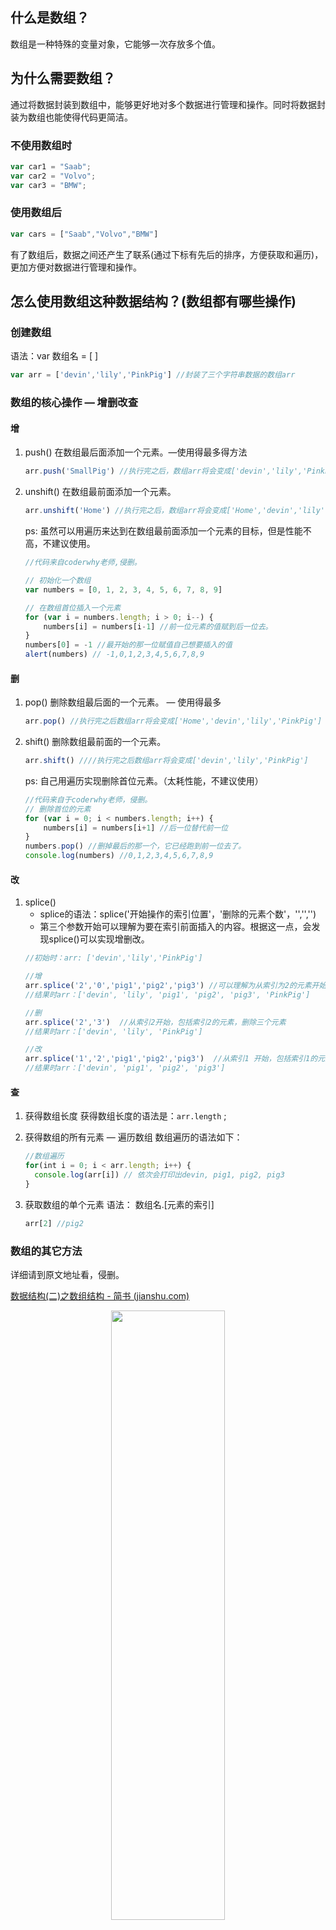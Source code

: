 

## 什么是数组？

数组是一种特殊的变量对象，它能够一次存放多个值。

## 为什么需要数组？

通过将数据封装到数组中，能够更好地对多个数据进行管理和操作。同时将数据封装为数组也能使得代码更简洁。

### 不使用数组时

```JavaScript
var car1 = "Saab";
var car2 = "Volvo";
var car3 = "BMW";
```


### 使用数组后

```JavaScript
var cars = ["Saab","Volvo","BMW"]
```


有了数组后，数据之间还产生了联系(通过下标有先后的排序，方便获取和遍历)，更加方便对数据进行管理和操作。

## 怎么使用数组这种数据结构？(数组都有哪些操作)

### 创建数组

语法：var 数组名 = [ ]

```JavaScript
var arr = ['devin','lily','PinkPig'] //封装了三个字符串数据的数组arr
```


### 数组的核心操作 — 增删改查

#### 增

1. push()
	在数组最后面添加一个元素。—使用得最多得方法
	```JavaScript
	arr.push('SmallPig') //执行完之后，数组arr将会变成['devin','lily','PinkPig','SmallPig']
	```
	
2. unshift()
	在数组最前面添加一个元素。
	```JavaScript
	arr.unshift('Home') //执行完之后，数组arr将会变成['Home','devin','lily','PinkPig','SmallPig']
	```
	
	ps:  虽然可以用遍历来达到在数组最前面添加一个元素的目标，但是性能不高，不建议使用。
	```JavaScript
	//代码来自coderwhy老师,侵删。
	
	// 初始化一个数组
	var numbers = [0, 1, 2, 3, 4, 5, 6, 7, 8, 9]
	
	// 在数组首位插入一个元素
	for (var i = numbers.length; i > 0; i--) {
	    numbers[i] = numbers[i-1] //前一位元素的值赋到后一位去。
	}
	numbers[0] = -1 //最开始的那一位赋值自己想要插入的值
	alert(numbers) // -1,0,1,2,3,4,5,6,7,8,9
	
	```
	

#### 删

1. pop()
	删除数组最后面的一个元素。 — 使用得最多
	```JavaScript
	arr.pop() //执行完之后数组arr将会变成['Home','devin','lily','PinkPig']
	```
	
2. shift()
	删除数组最前面的一个元素。
	```JavaScript
	arr.shift() ////执行完之后数组arr将会变成['devin','lily','PinkPig']
	```
	
	ps: 自己用遍历实现删除首位元素。（太耗性能，不建议使用）
	```JavaScript
	//代码来自于coderwhy老师，侵删。
	// 删除首位的元素
	for (var i = 0; i < numbers.length; i++) {
	    numbers[i] = numbers[i+1] //后一位替代前一位
	}
	numbers.pop() //删掉最后的那一个，它已经跑到前一位去了。
	console.log(numbers) //0,1,2,3,4,5,6,7,8,9
	```
	

#### 改

1. splice()
	- splice的语法：splice('开始操作的索引位置'，'删除的元素个数'，'','','')
	- 第三个参数开始可以理解为要在索引前面插入的内容。根据这一点，会发现splice()可以实现增删改。
	```JavaScript
	//初始时：arr: ['devin','lily','PinkPig']
	
	//增
	arr.splice('2','0','pig1','pig2','pig3') //可以理解为从索引为2的元素开始(包括索引2)，删除0个元素，并且将'pig1','pig2','pig3'插入到索引为2的元素前面的位置。
	//结果时arr：['devin', 'lily', 'pig1', 'pig2', 'pig3', 'PinkPig']
	
	//删
	arr.splice('2','3')  //从索引2开始，包括索引2的元素，删除三个元素
	//结果时arr：['devin', 'lily', 'PinkPig']
	
	//改
	arr.splice('1','2','pig1','pig2','pig3')  //从索引1 开始，包括索引1的元素，删除两个元素，将后面三个参数元素插入到索引1前面。
	//结果时arr：['devin', 'pig1', 'pig2', 'pig3']
	```
	

#### 查

1. 获得数组长度
	获得数组长度的语法是：`arr.length` ;
2. 获得数组的所有元素 — 遍历数组
	数组遍历的语法如下：
	```JavaScript
	//数组遍历
	for(int i = 0; i < arr.length; i++) {
	  console.log(arr[i]) // 依次会打印出devin, pig1, pig2, pig3
	}
	```
	
3. 获取数组的单个元素
	语法： 数组名.[元素的索引]
	```JavaScript
	arr[2] //pig2
	```
	

### 数组的其它方法

详细请到原文地址看，侵删。

[数据结构(二)之数组结构 - 简书 (jianshu.com)](https://www.jianshu.com/p/9521594710d7)

<!-- ![](https://cdn.jsdelivr.net/gh/DevinLin000/imgBed/img/20220105000336.png) -->
<div align=center>
<img src="https://cdn.jsdelivr.net/gh/DevinLin000/imgBed/img/20220105000336.png" width="60%" height="50%"/>
</div>

## 数组的缺陷

### 增删改的能力弱

1. 数组创建的时候必须分配一块固定的连续的内存，数组大小一经确定无法改变，当数组需要扩容时代价极大
2. 对数组开头的元素和中间的元素操作时，代价极大。使用unshift和splice时也是一样，背后的代价极大。
3. 查找某个元素是否存在时需要遍历整个数组，代价大。

## 数组的优点

### 读数据的能力强

1. 根据**数组下标**查找元素速度快，遍历数据快。 —这是数组最大的优势。

## 数组的适用范围

数据所适合的是 **读操作多，写操作少** 的场景！

